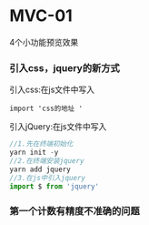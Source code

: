 # MVC-01
4个小功能预览效果

### 引入css，jquery的新方式
  引入css:在js文件中写入
  ```
  import 'css的地址 '
  ```
  引入jQuery:在js文件中写入
  ```javascript
  //1.先在终端初始化
  yarn init -y
  //2.在终端安装jquery
  yarn add jquery
  //3.在js中引入jquery
  import $ from 'jquery'
  
  ```
  ### 第一个计数有精度不准确的问题
